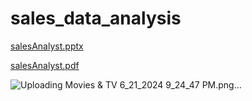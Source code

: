 # sales_data_analysis
[salesAnalyst.pptx](https://github.com/user-attachments/files/15931632/salesAnalyst.pptx)


[salesAnalyst.pdf](https://github.com/user-attachments/files/15931631/salesAnalyst.pdf)




![Uploading Movies & TV 6_21_2024 9_24_47 PM.png…]()

